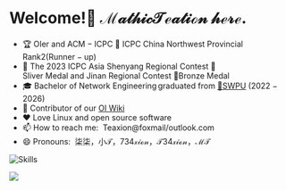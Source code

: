 # $\text{Welcome!}$👋 $\mathcal{MathicTeation\ here.}$

<!--
**MathicTeaxion/MathicTeaxion** is a ✨ _special_ ✨ repository because its `README.md` (this file) appears on your GitHub profile.

Here are some ideas to get you started:-->

* 🏆 $\mathrm{OIer\ and\ ACM-ICPC}$ 🥇 $\mathrm{ICPC\ China\ Northwest\ Provincial}$ $\mathrm{Rank2(Runner-up)}$
* 🎈 $\mathrm{The\ 2023\ ICPC\ Asia\ Shenyang\ Regional\ Contest\ 🥈Sliver\ Medal\ and\ Jinan\ Regional\ Contest\ 🥉Bronze\ Medal}$
* 🎓 $\mathrm{Bachelor\ of\ Network\ Engineering\,graduated\ from}$ [🏫SWPU](https://www.swpu.edu.cn/) $\mathcal{(2022-2026)}$
* 🌟 $\mathrm{Contributor\ of\ our\ }$[OI Wiki](https://github.com/OI-wiki)
* ❤️ $\mathrm{Love\ Linux\ and\ open\ source\ software}$
* 📫 $\mathrm{How\ to\ reach\ me:\ }$ $\text{Teaxion@foxmail/outlook.com}$
* 😄 $\mathrm{Pronouns:\ }$ $\mathcal{柒柒，小T，734xion，T34xion，MT}$

![Skills](https://skillicons.dev/icons?i=c,cpp,py,html,github,js,css,php,md,linux,vim,vscode,cloudflare,docker,git)
<!--
<a href="https://github-readme-stats-one-bice.vercel.app/api?username=MathicTeaxion&show_icons=true&include_all_commits=true&role=OWNER,ORGANIZATION_MEMBER#gh-light-mode-only" target="_blank">
  <img src="https://github-readme-stats-one-bice.vercel.app/api?username=MathicTeaxion&show_icons=true&include_all_commits=true&role=OWNER,ORGANIZATION_MEMBER#gh-light-mode-only" alt="Menci's GitHub stats" height="185px">
</a>
<a href="https://github-readme-stats-one-bice.vercel.app/api/top-langs/?username=MathicTeaxion&layout=compact&langs_count=8&include_all_commits=true&role=OWNER,ORGANIZATION_MEMBER#gh-light-mode-only">
  <img src="https://github-readme-stats-one-bice.vercel.app/api/top-langs/?username=MathicTeaxion&layout=compact&langs_count=8&include_all_commits=true&role=OWNER,ORGANIZATION_MEMBER#gh-light-mode-only" alt="Top Langs" height="185px">
</a>

<a href="https://github-readme-stats-one-bice.vercel.app/api?username=MathicTeaxion&theme=calm&show_icons=true&include_all_commits=true&role=OWNER,ORGANIZATION_MEMBER#gh-dark-mode-only" target="_blank">
  <img src="https://github-readme-stats-one-bice.vercel.app/api?username=MathicTeaxion&theme=calm&show_icons=true&include_all_commits=true&role=OWNER,ORGANIZATION_MEMBER#gh-dark-mode-only" alt="MathicTeaxion's GitHub stats" height="185px">
</a>

<a href="https://github-readme-stats-one-bice.vercel.app/api/top-langs/?username=MathicTeaxion&theme=calm&layout=compact&langs_count=8&include_all_commits=true&role=OWNER,ORGANIZATION_MEMBER#gh-dark-mode-only">
  <img src="https://github-readme-stats-one-bice.vercel.app/api/top-langs/?username=MathicTeaxion&theme=calm&layout=compact&langs_count=8&include_all_commits=true&role=OWNER,ORGANIZATION_MEMBER#gh-dark-mode-only" alt="Top Langs" height="185px">
</a>
-->

![](https://luogu.wao3.cn/api/practice?id=127365&card_width=950)
